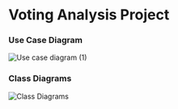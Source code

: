# Voting Analysis Project

### Use Case Diagram
![Use case diagram (1)](https://olympus.ntu.ac.uk/N1338382/votingAnalysisProject/assets/2438/6b6f90c1-9133-4a30-8e13-b388ff8bfb14)

### Class Diagrams
![Class Diagrams](https://olympus.ntu.ac.uk/N1338382/votingAnalysisProject/assets/2438/ff332c50-7b44-481d-bca5-f4e13930e05d)
